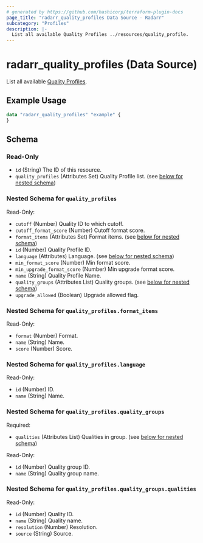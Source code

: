 ```yaml
---
# generated by https://github.com/hashicorp/terraform-plugin-docs
page_title: "radarr_quality_profiles Data Source - Radarr"
subcategory: "Profiles"
description: |-
  List all available Quality Profiles ../resources/quality_profile.
---
```


# radarr_quality_profiles (Data Source)

<!-- subcategory:Profiles -->
List all available [Quality Profiles](../resources/quality_profile).

## Example Usage

```terraform
data "radarr_quality_profiles" "example" {
}
```

<!-- schema generated by tfplugindocs -->
## Schema

### Read-Only

- `id` (String) The ID of this resource.
- `quality_profiles` (Attributes Set) Quality Profile list. (see [below for nested schema](#nestedatt--quality_profiles))

<a id="nestedatt--quality_profiles"></a>
### Nested Schema for `quality_profiles`

Read-Only:

- `cutoff` (Number) Quality ID to which cutoff.
- `cutoff_format_score` (Number) Cutoff format score.
- `format_items` (Attributes Set) Format items. (see [below for nested schema](#nestedatt--quality_profiles--format_items))
- `id` (Number) Quality Profile ID.
- `language` (Attributes) Language. (see [below for nested schema](#nestedatt--quality_profiles--language))
- `min_format_score` (Number) Min format score.
- `min_upgrade_format_score` (Number) Min upgrade format score.
- `name` (String) Quality Profile Name.
- `quality_groups` (Attributes List) Quality groups. (see [below for nested schema](#nestedatt--quality_profiles--quality_groups))
- `upgrade_allowed` (Boolean) Upgrade allowed flag.

<a id="nestedatt--quality_profiles--format_items"></a>
### Nested Schema for `quality_profiles.format_items`

Read-Only:

- `format` (Number) Format.
- `name` (String) Name.
- `score` (Number) Score.


<a id="nestedatt--quality_profiles--language"></a>
### Nested Schema for `quality_profiles.language`

Read-Only:

- `id` (Number) ID.
- `name` (String) Name.


<a id="nestedatt--quality_profiles--quality_groups"></a>
### Nested Schema for `quality_profiles.quality_groups`

Required:

- `qualities` (Attributes List) Qualities in group. (see [below for nested schema](#nestedatt--quality_profiles--quality_groups--qualities))

Read-Only:

- `id` (Number) Quality group ID.
- `name` (String) Quality group name.

<a id="nestedatt--quality_profiles--quality_groups--qualities"></a>
### Nested Schema for `quality_profiles.quality_groups.qualities`

Read-Only:

- `id` (Number) Quality ID.
- `name` (String) Quality name.
- `resolution` (Number) Resolution.
- `source` (String) Source.
